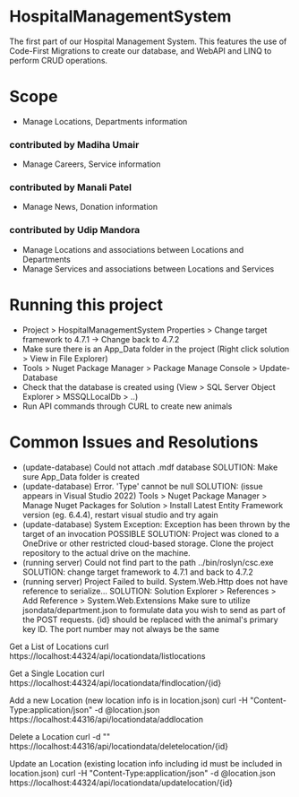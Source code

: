 # HospitalManagementSystem
The first part of our Hospital Management System. This features the use of Code-First Migrations to create our database, and WebAPI and LINQ to perform CRUD operations.
# Scope
 * Manage Locations, Departments information 
 ### contributed by Madiha Umair
 * Manage Careers, Service information
 ### contributed by Manali Patel
 * Manage News, Donation information
 ### contributed by Udip Mandora
 * Manage Locations and associations between Locations and Departments
 * Manage Services and associations between Locations and Services
# Running this project
* Project > HospitalManagementSystem Properties > Change target framework to 4.7.1 -> Change back to 4.7.2
* Make sure there is an App_Data folder in the project (Right click solution > View in File Explorer)
* Tools > Nuget Package Manager > Package Manage Console > Update-Database
* Check that the database is created using (View > SQL Server Object Explorer > MSSQLLocalDb > ..)
* Run API commands through CURL to create new animals
# Common Issues and Resolutions
* (update-database) Could not attach .mdf database SOLUTION: Make sure App_Data folder is created
* (update-database) Error. 'Type' cannot be null SOLUTION: (issue appears in Visual Studio 2022) Tools > Nuget Package Manager > Manage Nuget Packages for Solution > Install Latest Entity Framework version (eg. 6.4.4), restart visual studio and try again
* (update-database) System Exception: Exception has been thrown by the target of an invocation POSSIBLE SOLUTION: Project was cloned to a OneDrive or other restricted cloud-based storage. Clone the project repository to the actual drive on the machine.
* (running server) Could not find part to the path ../bin/roslyn/csc.exe SOLUTION: change target framework to 4.7.1 and back to 4.7.2
* (running server) Project Failed to build. System.Web.Http does not have reference to serialize... SOLUTION: Solution Explorer > References > Add Reference > System.Web.Extensions
Make sure to utilize jsondata/department.json to formulate data you wish to send as part of the POST requests. {id} should be replaced with the animal's primary key ID. The port number may not always be the same

Get a List of Locations curl https://localhost:44324/api/locationdata/listlocations

Get a Single Location curl https://localhost:44324/api/locationdata/findlocation/{id}

Add a new Location (new location info is in location.json) curl -H "Content-Type:application/json" -d @location.json https://localhost:44316/api/locationdata/addlocation

Delete a Location curl -d "" https://localhost:44316/api/locationdata/deletelocation/{id}

Update an Location (existing location info including id must be included in location.json) curl -H "Content-Type:application/json" -d @location.json https://localhost:44324/api/locationdata/updatelocation/{id}
